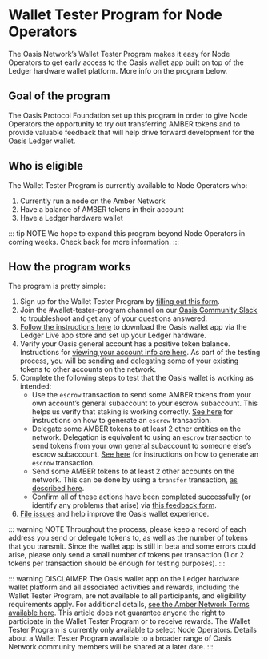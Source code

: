 # Wallet Tester Program for Node Operators

The Oasis Network’s Wallet Tester Program makes it easy for Node
Operators to get early access to the Oasis wallet app built on
top of the Ledger hardware wallet platform. More info on
the program below.

## Goal of the program

The Oasis Protocol Foundation set up this program in order
to give Node Operators the opportunity to try out transferring AMBER
tokens and to provide valuable feedback that will help drive
forward development for the Oasis Ledger wallet.

## Who is eligible

The Wallet Tester Program is currently available to Node Operators who:

1. Currently run a node on the Amber Network
2. Have a balance of AMBER tokens in their account
3. Have a Ledger hardware wallet

::: tip NOTE
We hope to expand this program beyond Node Operators
in coming weeks. Check back for more information.
:::

## How the program works

The program is pretty simple:

1. Sign up for the Wallet Tester Program by [filling out this form].
2. Join the #wallet-tester-program channel on our [Oasis Community Slack]
to troubleshoot and get any of your questions answered.
3. [Follow the instructions here] to download the Oasis wallet
app via the Ledger Live app store and set up your Ledger hardware.
4. Verify your Oasis general account has a positive token balance. Instructions
for [viewing your account info are here]. As part of the testing process,
you will be sending and delegating some of your existing tokens to other
accounts on the network.
5. Complete the following steps to test that the Oasis wallet is working as intended:
   * Use the `escrow` transaction to send some AMBER tokens from your own account’s
   general subaccount to your escrow subaccount. This helps us verify that staking
   is working correctly. [See here] for instructions on how to generate an `escrow`
   transaction.
   * Delegate some AMBER tokens to at least 2 other entities on the network. Delegation
   is equivalent to using an `escrow` transaction to send tokens from your own general
   subaccount to someone else’s escrow subaccount. [See here] for
   instructions on how
   to generate an `escrow` transaction.
   * Send some AMBER tokens to at least 2 other accounts on the network.
   This can be
   done by using a `transfer` transaction, [as described here].
   * Confirm all of these actions have been completed successfully (or identify any
   problems that arise) via [this feedback form].
6. [File issues] and help improve the Oasis wallet experience.

::: warning NOTE
Throughout the process, please keep a record of each address you send or
delegate tokens
to, as well as the number of tokens that you transmit. Since the wallet
app is still in
beta and some errors could arise, please only send a small number
of tokens per
transaction
(1 or 2 tokens per transaction should be enough for testing purposes).
:::

::: warning DISCLAIMER
The Oasis wallet app on the Ledger hardware wallet platform and
all associated activities
and rewards, including the Wallet Tester Program, are not available to all participants,
and eligibility requirements apply. For additional details,
[see the Amber Network Terms
available here]. This article does not guarantee anyone the right to participate
in the Wallet Tester Program or to receive rewards. The Wallet Tester Program is
currently only available to select Node Operators. Details about a Wallet Tester
Program available to a broader range of Oasis Network community members will be
shared at a later date.
:::

[filling out this form]: https://oasisfoundation.typeform.com/to/NW4RuTQR
[Oasis Community Slack]: http://www.oasisprotocol.org/slack
[Follow the instructions here]: https://docs.oasis.dev/hsm/ledger.html#prerequisites
[viewing your account info are here]: https://docs.oasis.dev/operators/stake-management.html#account-info
[See here]: https://docs.oasis.dev/operators/stake-management.html#escrowing-tokens
[as described here]: https://docs.oasis.dev/operators/stake-management.html#transferring-tokens
[this feedback form]: https://oasisfoundation.typeform.com/to/gzezJNFB
[File issues]: https://github.com/oasisprotocol/oasis-core/issues/new/choose
[grant]: https://oasisprotocol.org/en/grants
[block explorers]: https://docs.oasis.dev/operators/community-resources.html#block-explorers-validator-leaderboards
[see the Amber Network Terms available here]: https://docsend.com/view/zv5cfia
